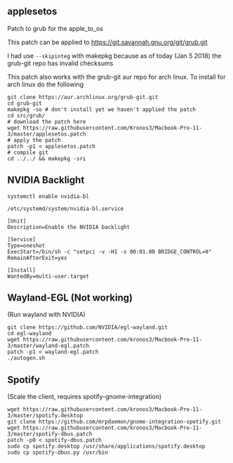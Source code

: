 ## applesetos
Patch to grub for the apple_to_os


This patch can be applied to https://git.savannah.gnu.org/git/grub.git

I had use `--skipinteg` with makepkg because as of today (Jan 5 2018) the grub-git repo has invalid checksums 

This patch also works with the grub-git aur repo for arch linux. To install for arch linux do the following

    git clone https://aur.archlinux.org/grub-git.git
    cd grub-git
    makepkg -so # don't install yet we haven't applied the patch
    cd src/grub/
    # download the patch here
    wget https://raw.githubusercontent.com/Kronos3/Macbook-Pro-11-3/master/applesetos.patch
    # apply the patch
    patch -p1 < applesetos.patch
    # compile git
    cd ../../ && makepkg -sri

## NVIDIA Backlight

`systemctl enable nvidia-bl`

`/etc/systemd/system/nvidia-bl.service`

    [Unit]
    Description=Enable the NVIDIA backlight

    [Service]
    Type=oneshot
    ExecStart=/bin/sh -c "setpci -v -H1 -s 00:01.00 BRIDGE_CONTROL=0"
    RemainAfterExit=yes

    [Install]
    WantedBy=multi-user.target
    
## Wayland-EGL (Not working)
(Run wayland with NVIDIA)

    git clone https://github.com/NVIDIA/egl-wayland.git
    cd egl-wayland
    wget https://raw.githubusercontent.com/kronos3/Macbook-Pro-11-3/master/wayland-egl.patch
    patch -p1 < wayland-egl.patch
    ./autogen.sh

## Spotify
(Scale the client, requires spotify-gnome-integration)

    wget https://raw.githubusercontent.com/kronos3/Macbook-Pro-11-3/master/spotify.desktop
    git clone https://github.com/mrpdaemon/gnome-integration-spotify.git
    wget https://raw.githubusercontent.com/kronos3/Macbook-Pro-11-3/master/spotify-dbus.patch
    patch -p0 < spotify-dbus.patch
    sudo cp spotify.desktop /usr/share/applications/spotify.desktop
    sudo cp spotify-dbus.py /usr/bin
